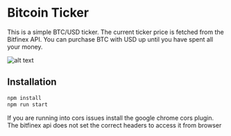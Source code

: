# Bitcoin Ticker

This is a simple BTC/USD ticker. The current ticker price is fetched from the Bitfinex API. You can purchase BTC with USD up until you have spent all your money.


![alt text](https://github.com/radtrav/BitcoinTraderUI/blob/master/screenshots/Screen%20Shot%202018-04-09%20at%2012.25.07%20AM.png)


## Installation

```sh
npm install
npm run start
```

If you are running into cors issues install the google chrome cors plugin. The bitfinex api does not set the correct headers to access it from browser
